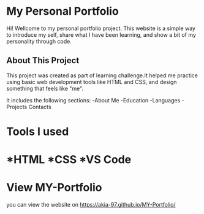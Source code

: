 
# My Personal Portfolio

Hi! Wellcome to my personal portfolio project.
This website is a simple way to introduce my self, share what I have been learning, and show a bit of my personality through code.

## About This Project
This project was created as part of learning challenge.It helped me practice using basic web development tools like HTML and CSS, and design something that feels like "me".

It includes the following sections:
  -About Me
  -Education
  -Languages
  -Projects
  Contacts

 # Tools I used
   *HTML
   *CSS
   *VS Code 
=======
#  View MY-Portfolio
you can view the website on https://akia-97.github.io/MY-Portfolio/

